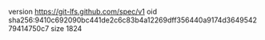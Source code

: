 version https://git-lfs.github.com/spec/v1
oid sha256:9410c692090bc441de2c6c83b4a12269dff356440a9174d364954279414750c7
size 1824
